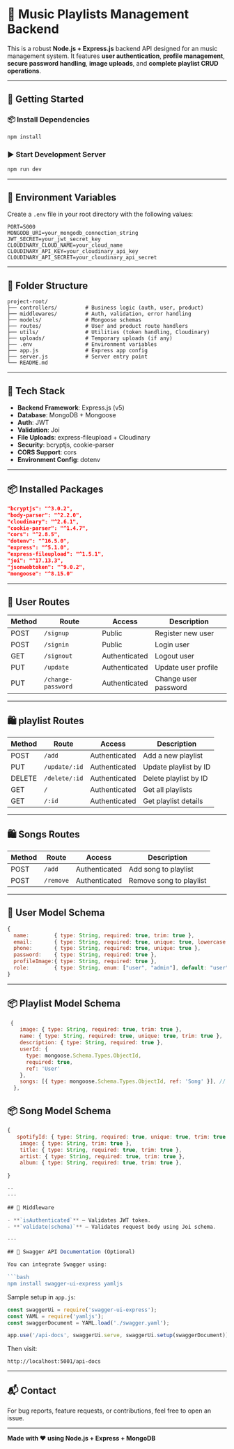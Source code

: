 # 🛒 Music Playlists Management Backend

This is a robust **Node.js + Express.js** backend API designed for an music management system. It features **user authentication**, **profile management**, **secure password handling**, **image uploads**, and **complete playlist CRUD operations**.

---

## 🚀 Getting Started

### 📦 Install Dependencies

```bash
npm install
```

### ▶️ Start Development Server

```bash
npm run dev
```

---

## 🔐 Environment Variables

Create a `.env` file in your root directory with the following values:

```env
PORT=5000
MONGODB_URI=your_mongodb_connection_string
JWT_SECRET=your_jwt_secret_key
CLOUDINARY_CLOUD_NAME=your_cloud_name
CLOUDINARY_API_KEY=your_cloudinary_api_key
CLOUDINARY_API_SECRET=your_cloudinary_api_secret
```

---

## 📁 Folder Structure

```
project-root/
├── controllers/         # Business logic (auth, user, product)
├── middlewares/         # Auth, validation, error handling
├── models/              # Mongoose schemas
├── routes/              # User and product route handlers
├── utils/               # Utilities (token handling, Cloudinary)
├── uploads/             # Temporary uploads (if any)
├── .env                 # Environment variables
├── app.js               # Express app config
├── server.js            # Server entry point
└── README.md
```

---

## 🧪 Tech Stack

- **Backend Framework**: Express.js (v5)
- **Database**: MongoDB + Mongoose
- **Auth**: JWT
- **Validation**: Joi
- **File Uploads**: express-fileupload + Cloudinary
- **Security**: bcryptjs, cookie-parser
- **CORS Support**: cors
- **Environment Config**: dotenv

---

## 📦 Installed Packages

```json
"bcryptjs": "^3.0.2",
"body-parser": "^2.2.0",
"cloudinary": "^2.6.1",
"cookie-parser": "^1.4.7",
"cors": "^2.8.5",
"dotenv": "^16.5.0",
"express": "^5.1.0",
"express-fileupload": "^1.5.1",
"joi": "^17.13.3",
"jsonwebtoken": "^9.0.2",
"mongoose": "^8.15.0"
```

---

## 👤 User Routes

| Method | Route              | Access         | Description             |
|--------|--------------------|----------------|-------------------------|
| POST   | `/signup`          | Public         | Register new user       |
| POST   | `/signin`          | Public         | Login user              |
| GET    | `/signout`         | Authenticated  | Logout user             |
| PUT    | `/update`          | Authenticated  | Update user profile     |
| PUT    | `/change-password` | Authenticated  | Change user password    |

---

## 🛍️ playlist Routes

| Method | Route             | Access     | Description               |
|--------|-------------------|------------|---------------------------|
| POST   | `/add`            | Authenticated      | Add a new playlist         |
| PUT    | `/update/:id`     | Authenticated      | Update playlist by ID      |
| DELETE | `/delete/:id`     | Authenticated      | Delete playlist by ID      |
| GET    | `/`               | Authenticated     | Get all playlists          |
| GET    | `/:id`            | Authenticated     | Get playlist details       |

---

## 🛍️ Songs Routes

| Method | Route             | Access     | Description               |
|--------|-------------------|------------|---------------------------|
| POST   | `/add`            | Authenticated      | Add song to playlist         |
| POST   | `/remove`         | Authenticated      | Remove song to playlist         |


---

## 👤 User Model Schema

```js
{
  name:        { type: String, required: true, trim: true },
  email:       { type: String, required: true, unique: true, lowercase: true },
  phone:       { type: String, required: true, unique: true },
  password:    { type: String, required: true },
  profileImage:{ type: String, required: true },
  role:        { type: String, enum: ["user", "admin"], default: "user" }
}
```

---

## 📦 Playlist Model Schema

```js
 {
    image: { type: String, required: true, trim: true },
    name: { type: String, required: true, unique: true, trim: true },
    description: { type: String, required: true },
    userId: { 
      type: mongoose.Schema.Types.ObjectId, 
      required: true, 
      ref: 'User' 
    },
    songs: [{ type: mongoose.Schema.Types.ObjectId, ref: 'Song' }], // <-- many songs here
  },
```
## 📦 Song Model Schema

```js
{
   spotifyId: { type: String, required: true, unique: true, trim: true }, // to avoid duplicates
    image: { type: String, trim: true },
    title: { type: String, required: true, trim: true },
    artist: { type: String, required: true, trim: true },
    album: { type: String, required: true, trim: true },
  
}

--
---

## 🔐 Middleware

- **`isAuthenticated`** – Validates JWT token.
- **`validate(schema)`** – Validates request body using Joi schema.

---

## 📖 Swagger API Documentation (Optional)

You can integrate Swagger using:

```bash
npm install swagger-ui-express yamljs
```

Sample setup in `app.js`:

```js
const swaggerUi = require('swagger-ui-express');
const YAML = require('yamljs');
const swaggerDocument = YAML.load('./swagger.yaml');

app.use('/api-docs', swaggerUi.serve, swaggerUi.setup(swaggerDocument));
```

Then visit:

```
http://localhost:5001/api-docs
```

---

## 📬 Contact

For bug reports, feature requests, or contributions, feel free to open an issue.

---

**Made with ❤️ using Node.js + Express + MongoDB**
